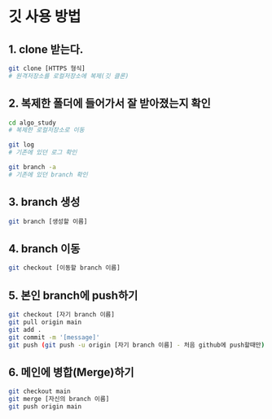 # 깃 사용 방법

## 1. clone 받는다.
```bash
git clone [HTTPS 형식]
# 원격저장소를 로컬저장소에 복제(깃 클론)
```

## 2. 복제한 폴더에 들어가서 잘 받아졌는지 확인

```bash
cd algo_study
# 복제한 로컬저장소로 이동

git log
# 기존에 있던 로그 확인

git branch -a
# 기존에 있던 branch 확인
```

## 3. branch 생성

```bash
git branch [생성할 이름]
```

## 4. branch 이동

```bash
git checkout [이동할 branch 이름]
```

## 5. 본인 branch에 push하기
```bash
git checkout [자기 branch 이름]
git pull origin main
git add .
git commit -m '[message]'
git push (git push -u origin [자기 branch 이름] - 처음 github에 push할때만)
```

## 6. 메인에 병합(Merge)하기
```bash
git checkout main
git merge [자신의 branch 이름]
git push origin main
```

